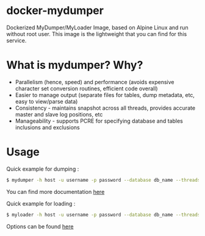 # docker-mydumper
Dockerized MyDumper/MyLoader Image, based on Alpine Linux and run without root user.
This image is the lightweight that you can find for this service.

# What is mydumper? Why?

* Parallelism (hence, speed) and performance (avoids expensive character set conversion routines, efficient code overall)
* Easier to manage output (separate files for tables, dump metadata, etc, easy to view/parse data)
* Consistency - maintains snapshot across all threads, provides accurate master and slave log positions, etc
* Manageability - supports PCRE for specifying database and tables inclusions and exclusions


# Usage
Quick example for dumping :
```bash
$ mydumper -h host -u username -p password --database db_name --threads 10 --rows 20000 -v 3
```
You can find more documentation [here]( https://manpages.debian.org/testing/mydumper/mydumper.1.en.html) 

Quick example for loading :
```bash
$ myloader -h host -u username -p password --database db_name --threads 10 --rows 20000 -v 3
```
Options can be found [here]( http://manpages.ubuntu.com/manpages/bionic/man1/myloader.1.html )